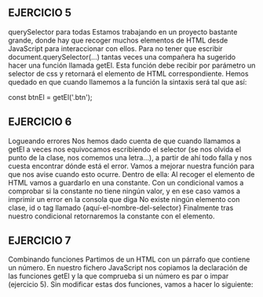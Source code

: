## EJERCICIO 5
querySelector para todas
Estamos trabajando en un proyecto bastante grande, donde hay que recoger muchos elementos de HTML desde JavaScript para interaccionar con ellos. Para no tener que escribir document.querySelector(...) tantas veces una compañera ha sugerido hacer una función llamada getEl.
Esta función debe recibir por parámetro un selector de css y retornará el elemento de HTML correspondiente. Hemos quedado en que cuando llamemos a la función la sintaxis será tal que así:

const btnEl = getEl('.btn');

## EJERCICIO 6
Logueando errores
Nos hemos dado cuenta de que cuando llamamos a getEl a veces nos equivocamos escribiendo el selector (se nos olvida el punto de la clase, nos comemos una letra...), a partir de ahí todo falla y nos cuesta encontrar dónde está el error.
Vamos a mejorar nuestra función para que nos avise cuando esto ocurre. Dentro de ella:
Al recoger el elemento de HTML vamos a guardarlo en una constante.
Con un condicional vamos a comprobar si la constante no tiene ningún valor, y en ese caso vamos a imprimir un error en la consola que diga No existe ningún elemento con clase, id o tag llamado {aquí-el-nombre-del-selector}
Finalmente tras nuestro condicional retornaremos la constante con el elemento.

## EJERCICIO 7
Combinando funciones
Partimos de un HTML con un párrafo que contiene un número. En nuestro fichero JavaScript nos copiamos la declaración de las funciones getEl y la que comprueba si un número es par o impar (ejercicio 5).
Sin modificar estas dos funciones, vamos a hacer lo siguiente: